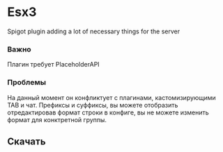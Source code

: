# Esx3
Spigot plugin adding a lot of necessary things for the server

### Важно
Плагин требует PlaceholderAPI
### Проблемы
На данный момент он конфликтует с плагинами, кастомизирующими TAB и чат. Префиксы и суффиксы, вы можете отобразить отредактировав формат строки в конфиге, вы не можете изменить формат для конктретной группы.

## Скачать
